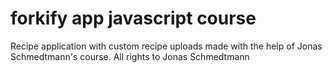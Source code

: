 # forkify app javascript course

Recipe application with custom recipe uploads made with the help of Jonas Schmedtmann's course. All rights to Jonas Schmedtmann
